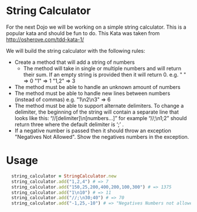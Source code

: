 String Calculator
=================

For the next Dojo we will be working on a simple string calculator.  This is a
popular kata and should be fun to do.  This Kata was taken from http://osherove.com/tdd-kata-1/

We will build the string calculator with the following rules:

- Create a method that will add a string of numbers
  - The method will take in single or multiple numbers and will return their sum. If
    an empty string is provided then it will return 0.
    e.g. " " => 0
         "1" => 1
         "1,2" => 3
- The method must be able to handle an unknown amount of numbers
- The method must be able to handle new lines between numbers (instead of commas)
  e.g. "1\n2\n3" => 6
- The method must be able to support alternate delimiters.
  To change a delimiter, the beginning of the string will contain a separate line that
  looks like this:   “//[delimiter]\n[numbers…]” for example “//;\n1;2”
  should return three where the default delimiter is ‘;’ .
- If a negative number is passed then it should throw an exception "Negatives Not Allowed". Show
  the negatives numbers in the exception.

Usage
======

```ruby
  string_calculator = StringCalculator.new
  string_calculator.add("1,2,4") # => 7
  string_calculator.add("150,25,200,400,200,100,300") # => 1375
  string_calculator.add("1\n10") # => 11
  string_calculator.add("//;\n30;40") # => 70
  string_calculator.add("-1,25,-10") # => "Negatives Numbers not allowed! -1, -10"
```
